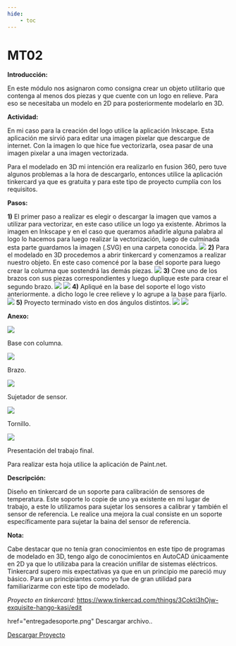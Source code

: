 ```yaml
---
hide:
    - toc
---
```


# MT02
<strong>Introducción:</strong>

En este módulo nos asignaron como consigna crear un objeto utilitario que contenga al menos dos piezas y que cuente con un logo en relieve. Para eso se necesitaba un modelo en 2D para posteriormente modelarlo en 3D.

<strong>Actividad:</strong>

En mi caso para la creación del logo utilice la aplicación Inkscape. Esta aplicación me sirvió para editar una imagen pixelar que descargue de internet. Con la imagen lo que hice fue vectorizarla, osea pasar de una imagen pixelar a una imagen vectorizada.

Para el modelado en 3D mi intención era realizarlo en fusion 360, pero tuve algunos problemas a la hora de descargarlo, entonces utilice la aplicación tinkercard ya que es gratuita y para este tipo de proyecto cumplía con los requisitos.

<strong>Pasos:</strong>

<strong>1)</strong> El primer paso a realizar es elegir o descargar la imagen que vamos a utilizar para vectorizar, en este caso utilice un logo ya existente. Abrimos la imagen en Inkscape y en el caso que queramos añadirle alguna palabra al logo lo hacemos para luego realizar la vectorización, luego de culminada esta parte guardamos la imagen (.SVG) en una carpeta conocida.
![](../images/MT02/vectorizacionpuntos.PNG)
<strong>2)</strong> Para el modelado en 3D procedemos a abrir tinkercard y comenzamos a realizar nuestro objeto. En este caso comencé por la base del soporte para luego crear la columna que sostendrá las demás piezas.
![](../images/MT02/creaciondesoporte.PNG)
<strong>3)</strong> Cree uno de los brazos con sus piezas correspondientes y luego duplique este para crear el segundo brazo.
![](../images/MT02/realizandovacio.PNG)
![](../images/MT02/sinlogo.PNG)
<strong>4)</strong> Apliqué en la base del soporte el logo visto anteriormente. a dicho logo le cree relieve y lo agrupe a la base para fijarlo.
![](../images/MT02/conlogo.PNG)
<strong>5)</strong> Proyecto terminado visto en dos ángulos distintos.
![](../images/MT02/proyectoterminadocaptura.PNG)
![](../images/MT02/proyectoterminado.PNG)

<strong>Anexo:</strong>

![](../images/MT02/base.PNG)

Base con columna.

![](../images/MT02/brazo.PNG)

Brazo.

![](../images/MT02/pasebaina.PNG)

Sujetador de sensor.

![](../images/MT02/tonillo.PNG)

Tornillo.

![](../images/MT02/entregadesoporte.png)

Presentación del trabajo final.
 
Para realizar esta hoja utilice la aplicación de Paint.net.

<strong>Descripción:</strong>

Diseño en tinkercard de un soporte para calibración de sensores de temperatura.
Este soporte lo copie de uno ya existente en mi lugar de trabajo, a este lo utilizamos para sujetar los sensores a calibrar y también el sensor de referencia. Le realice una mejora la cual consiste en un soporte específicamente para sujetar la baina del sensor de referencia.  

<strong>Nota:</strong> 

Cabe destacar que no tenía gran conocimientos en este tipo de programas de modelado en 3D, tengo algo de conocimientos en AutoCAD únicaamente en 2D ya que lo utilizaba para la creación unifilar de sistemas eléctricos.
Tinkercard supero mis expectativas ya que en un principio me pareció muy básico. Para un principiantes como yo fue de gran utilidad para familiarizarme con este tipo de modelado.

<i>Proyecto en tinkercard:</i> https://www.tinkercad.com/things/3Cokti3hOjw-exquisite-hango-kasi/edit


href="entregadesoporte.png" 
Descargar archivo..

<a href="/docs/images/MT02/Nuevacarpeta/entregadesoporte.png"> Descargar Proyecto</a>

